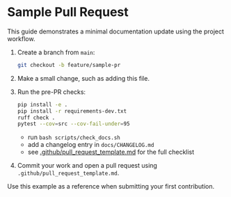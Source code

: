 # Sample Pull Request

This guide demonstrates a minimal documentation update using the project workflow.

1. Create a branch from `main`:
   ```bash
   git checkout -b feature/sample-pr
   ```
2. Make a small change, such as adding this file.
3. Run the pre-PR checks:
   ```bash
   pip install -e .
   pip install -r requirements-dev.txt
   ruff check .
   pytest --cov=src --cov-fail-under=95
   ```

   * run `bash scripts/check_docs.sh`
   * add a changelog entry in `docs/CHANGELOG.md`
   * see [.github/pull_request_template.md](../.github/pull_request_template.md) for the full checklist
4. Commit your work and open a pull request using `.github/pull_request_template.md`.

Use this example as a reference when submitting your first contribution.
